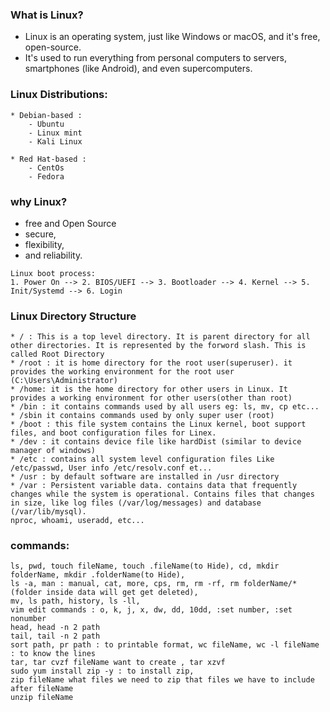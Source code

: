 ### What is Linux?
* Linux is an operating system, just like Windows or macOS, and it's free, open-source.
* It's used to run everything from personal computers to servers, smartphones (like Android), and even supercomputers.

### Linux Distributions: 
    * Debian-based :
        - Ubuntu
        - Linux mint
        - Kali Linux
    
    * Red Hat-based :
        - CentOs
        - Fedora

### why Linux?
- free and Open Source
- secure, 
- flexibility, 
- and reliability.

```
Linux boot process:
1. Power On --> 2. BIOS/UEFI --> 3. Bootloader --> 4. Kernel --> 5. Init/Systemd --> 6. Login
```

### Linux Directory Structure
```
* / : This is a top level directory. It is parent directory for all other directories. It is represented by the forword slash. This is called Root Directory
* /root : it is home directory for the root user(superuser). it provides the working environment for the root user (C:\Users\Administrator)
* /home: it is the home directory for other users in Linux. It provides a working environment for other users(other than root)
* /bin : it contains commands used by all users eg: ls, mv, cp etc...
* /sbin it contains commands used by only super user (root)
* /boot : this file system contains the Linux kernel, boot support files, and boot configuration files for Linex.
* /dev : it contains device file like hardDist (similar to device manager of windows)
* /etc : contains all system level configuration files Like /etc/passwd, User info /etc/resolv.conf et...
* /usr : by default software are installed in /usr directory 
* /var : Persistent variable data. contains data that frequently changes while the system is operational. Contains files that changes in size, like log files (/var/log/messages) and database (/var/lib/mysql).
nproc, whoami, useradd, etc...
```
### commands:
```
ls, pwd, touch fileName, touch .fileName(to Hide), cd, mkdir folderName, mkdir .folderName(to Hide), 
ls -a, man : manual, cat, more, cps, rm, rm -rf, rm folderName/*(folder inside data will get get deleted),
mv, ls path, history, ls -ll, 
vim edit commands : o, k, j, x, dw, dd, 10dd, :set number, :set nonumber
head, head -n 2 path
tail, tail -n 2 path
sort path, pr path : to printable format, wc fileName, wc -l fileName : to know the lines
tar, tar cvzf fileName want to create , tar xzvf
sudo yum install zip -y : to install zip, 
zip fileName what files we need to zip that files we have to include after fileName 
unzip fileName
```

